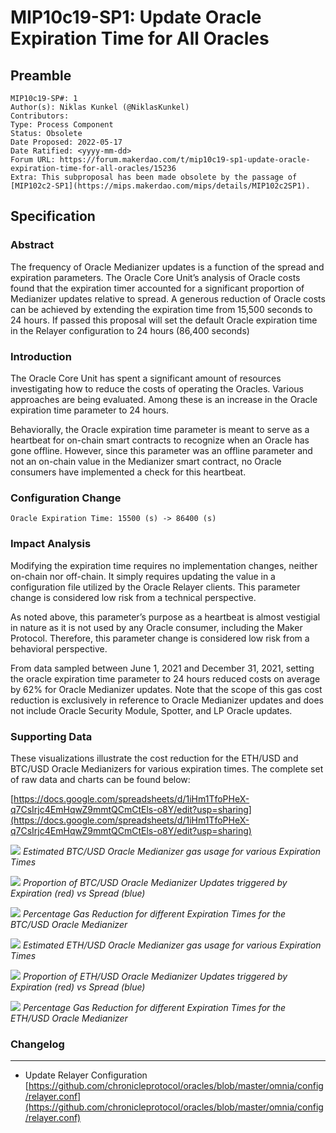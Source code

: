# MIP10c19-SP1: Update Oracle Expiration Time for All Oracles

## Preamble

```
MIP10c19-SP#: 1
Author(s): Niklas Kunkel (@NiklasKunkel)
Contributors:
Type: Process Component
Status: Obsolete
Date Proposed: 2022-05-17
Date Ratified: <yyyy-mm-dd>
Forum URL: https://forum.makerdao.com/t/mip10c19-sp1-update-oracle-expiration-time-for-all-oracles/15236
Extra: This subproposal has been made obsolete by the passage of [MIP102c2-SP1](https://mips.makerdao.com/mips/details/MIP102c2SP1).
```

## Specification

### Abstract

The frequency of Oracle Medianizer updates is a function of the spread and expiration parameters. The Oracle Core Unit’s analysis of Oracle costs found that the expiration timer accounted for a significant proportion of Medianizer updates relative to spread. A generous reduction of Oracle costs can be achieved by extending the expiration time from 15,500 seconds to 24 hours. If passed this proposal will set the default Oracle expiration time in the Relayer configuration to 24 hours (86,400 seconds)

### Introduction

The Oracle Core Unit has spent a significant amount of resources investigating how to reduce the costs of operating the Oracles. Various approaches are being evaluated. Among these is an increase in the Oracle expiration time parameter to 24 hours.

Behaviorally, the Oracle expiration time parameter is meant to serve as a heartbeat for on-chain smart contracts to recognize when an Oracle has gone offline. However, since this parameter was an offline parameter and not an on-chain value in the Medianizer smart contract, no Oracle consumers have implemented a check for this heartbeat.

### Configuration Change

```solidity
Oracle Expiration Time: 15500 (s) -> 86400 (s)
```

### Impact Analysis

Modifying the expiration time requires no implementation changes, neither on-chain nor off-chain. It simply requires updating the value in a configuration file utilized by the Oracle Relayer clients. This parameter change is considered low risk from a technical perspective.

As noted above, this parameter’s purpose as a heartbeat is almost vestigial in nature as it is not used by any Oracle consumer, including the Maker Protocol. Therefore, this parameter change is considered low risk from a behavioral perspective.

From data sampled between June 1, 2021 and December 31, 2021, setting the oracle expiration time parameter to 24 hours reduced costs on average by 62% for Oracle Medianizer updates. Note that the scope of this gas cost reduction is exclusively in reference to Oracle Medianizer updates and does not include Oracle Security Module, Spotter, and LP Oracle updates.

### Supporting Data

These visualizations illustrate the cost reduction for the ETH/USD and BTC/USD Oracle Medianizers for various expiration times. The complete set of raw data and charts can be found below:

[https://docs.google.com/spreadsheets/d/1iHm1TfoPHeX-q7CsIrjc4EmHqwZ9mmtQCmCtEls-o8Y/edit?usp=sharing](https://docs.google.com/spreadsheets/d/1iHm1TfoPHeX-q7CsIrjc4EmHqwZ9mmtQCmCtEls-o8Y/edit?usp=sharing)

![](https://github.com/makerdao/mips/blob/master/MIP10/MIP10c19/supporting_materials/SP1/0.png)
*Estimated BTC/USD Oracle Medianizer gas usage for various Expiration Times*

![](https://github.com/makerdao/mips/blob/master/MIP10/MIP10c19/supporting_materials/SP1/1.png)
*Proportion of BTC/USD Oracle Medianizer Updates triggered by Expiration (red) vs Spread (blue)*

![](https://github.com/makerdao/mips/blob/master/MIP10/MIP10c19/supporting_materials/SP1/2.png)
*Percentage Gas Reduction for different Expiration Times for the BTC/USD Oracle Medianizer*

![](https://github.com/makerdao/mips/blob/master/MIP10/MIP10c19/supporting_materials/SP1/3.png)
*Estimated ETH/USD Oracle Medianizer gas usage for various Expiration Times*

![](https://github.com/makerdao/mips/blob/master/MIP10/MIP10c19/supporting_materials/SP1/4.png)
*Proportion of ETH/USD Oracle Medianizer Updates triggered by Expiration (red) vs Spread (blue)*

![](https://github.com/makerdao/mips/blob/master/MIP10/MIP10c19/supporting_materials/SP1/5.png)
*Percentage Gas Reduction for different Expiration Times for the ETH/USD Oracle Medianizer*

### **Changelog**
***
- Update Relayer Configuration [https://github.com/chronicleprotocol/oracles/blob/master/omnia/config/relayer.conf](https://github.com/chronicleprotocol/oracles/blob/master/omnia/config/relayer.conf)
